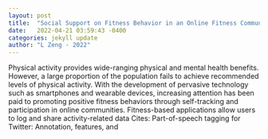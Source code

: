 ```yaml
---
layout: post
title:  "Social Support on Fitness Behavior in an Online Fitness Community"
date:   2022-04-21 03:59:43 -0400
categories: jekyll update
author: "L Zeng - 2022"
---
```

Physical activity provides wide-ranging physical and mental health benefits. However, a large proportion of the population fails to achieve recommended levels of physical activity. With the development of pervasive technology such as smartphones and wearable devices, increasing attention has been paid to promoting positive fitness behaviors through self-tracking and participation in online communities. Fitness-based applications allow users to log and share activity-related data Cites: Part-of-speech tagging for Twitter: Annotation, features, and